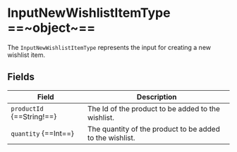 # InputNewWishlistItemType ==~object~==

The `InputNewWishlistItemType` represents the input for creating a new wishlist item.

## Fields

| Field                     | Description                                                     |
| --------------------------| --------------------------------------------------------------- |
| `productId` {==String!==} | The Id of the product to be added to the wishlist.              |
| `quantity` {==Int==}      | The quantity of the product to be added to the wishlist.        |
